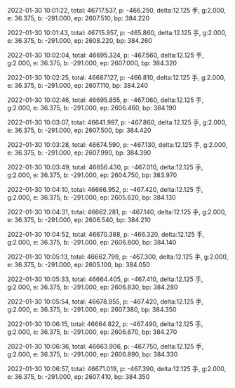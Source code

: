2022-01-30 10:01:22, total: 46717.537, p: -466.250, delta:12.125 手, g:2.000, e: 36.375, b: -291.000, ep: 2607.510, bp: 384.220

2022-01-30 10:01:43, total: 46715.957, p: -465.860, delta:12.125 手, g:2.000, e: 36.375, b: -291.000, ep: 2608.220, bp: 384.260

2022-01-30 10:02:04, total: 46695.324, p: -467.560, delta:12.125 手, g:2.000, e: 36.375, b: -291.000, ep: 2607.000, bp: 384.320

2022-01-30 10:02:25, total: 46687.127, p: -466.810, delta:12.125 手, g:2.000, e: 36.375, b: -291.000, ep: 2607.110, bp: 384.240

2022-01-30 10:02:46, total: 46695.855, p: -467.060, delta:12.125 手, g:2.000, e: 36.375, b: -291.000, ep: 2606.460, bp: 384.190

2022-01-30 10:03:07, total: 46641.997, p: -467.860, delta:12.125 手, g:2.000, e: 36.375, b: -291.000, ep: 2607.500, bp: 384.420

2022-01-30 10:03:28, total: 46674.590, p: -467.130, delta:12.125 手, g:2.000, e: 36.375, b: -291.000, ep: 2607.990, bp: 384.390

2022-01-30 10:03:49, total: 46656.430, p: -467.010, delta:12.125 手, g:2.000, e: 36.375, b: -291.000, ep: 2604.750, bp: 383.970

2022-01-30 10:04:10, total: 46666.952, p: -467.420, delta:12.125 手, g:2.000, e: 36.375, b: -291.000, ep: 2605.620, bp: 384.130

2022-01-30 10:04:31, total: 46662.281, p: -467.140, delta:12.125 手, g:2.000, e: 36.375, b: -291.000, ep: 2606.540, bp: 384.210

2022-01-30 10:04:52, total: 46670.388, p: -466.320, delta:12.125 手, g:2.000, e: 36.375, b: -291.000, ep: 2606.800, bp: 384.140

2022-01-30 10:05:13, total: 46662.799, p: -467.300, delta:12.125 手, g:2.000, e: 36.375, b: -291.000, ep: 2605.100, bp: 384.050

2022-01-30 10:05:33, total: 46664.405, p: -467.410, delta:12.125 手, g:2.000, e: 36.375, b: -291.000, ep: 2606.830, bp: 384.280

2022-01-30 10:05:54, total: 46678.955, p: -467.420, delta:12.125 手, g:2.000, e: 36.375, b: -291.000, ep: 2607.380, bp: 384.350

2022-01-30 10:06:15, total: 46664.822, p: -467.490, delta:12.125 手, g:2.000, e: 36.375, b: -291.000, ep: 2606.670, bp: 384.270

2022-01-30 10:06:36, total: 46663.906, p: -467.750, delta:12.125 手, g:2.000, e: 36.375, b: -291.000, ep: 2606.890, bp: 384.330

2022-01-30 10:06:57, total: 46671.019, p: -467.390, delta:12.125 手, g:2.000, e: 36.375, b: -291.000, ep: 2607.410, bp: 384.350